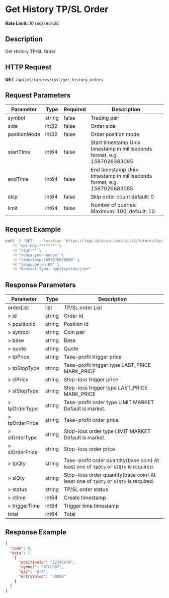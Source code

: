 # Get History TP/SL Order

**Rate Limit:** 10 req/sec/uid

## Description
Get History TP/SL Order

## HTTP Request
**GET** `/api/v1/futures/tpsl/get_history_orders`

## Request Parameters

| Parameter | Type | Required | Description |
|-----------|------|----------|-------------|
| symbol | string | false | Trading pair |
| side | int32 | false | Order side |
| positionMode | int32 | false | Order position mode |
| startTime | int64 | false | Start timestamp Unix timestamp in milliseconds format, e.g. 1597026383085 |
| endTime | int64 | false | End timestamp Unix timestamp in milliseconds format, e.g. 1597026683085 |
| skip | int64 | false | Skip order count default: 0 |
| limit | int64 | false | Number of queries: Maximum: 100, default: 10 |

## Request Example

```bash
curl -X 'GET'  --location 'https://fapi.bitunix.com/api/v1/futures/tpsl/get_history_orders?symbol=BTCUSDT' \
   -H "api-key:*******" \
   -H "sign:*" \
   -H "nonce:your-nonce" \
   -H "timestamp:1659076670000" \
   -H "language:en-US" \
   -H "Content-Type: application/json"
```

## Response Parameters

| Parameter | Type | Description |
|-----------|------|-------------|
| orderList | list | TP/SL order List |
| > id | string | Order id |
| > positionId | string | Position id |
| > symbol | string | Coin pair |
| > base | string | Base |
| > quote | string | Quote |
| > tpPrice | string | Take-profit trigger price |
| > tpStopType | string | Take-profit trigger type LAST_PRICE MARK_PRICE |
| > slPrice | string | Stop-loss trigger price |
| > slStopType | string | Stop-loss trigger type LAST_PRICE MARK_PRICE |
| > tpOrderType | string | Take-profit order type LIMIT MARKET Default is market. |
| > tpOrderPrice | string | Take-profit order price |
| > slOrderType | string | Stop-loss order type LIMIT MARKET Default is market. |
| > slOrderPrice | string | Stop-loss order price |
| > tpQty | string | Take-profit order quantity(base coin) At least one of `tpQty` or `slQty` is required. |
| > slQty | string | Stop-loss order quantity(base coin) At least one of `tpQty` or `slQty` is required. |
| > status | string | TP/SL order status |
| > ctime | int64 | Create timestamp |
| > triggerTime | int64 | Trigger time timestamp |
| total | int64 | Total |

## Response Example

```json
{
  "code": 0,
  "data": [
    {
      "positionId": "12345678",
      "symbol": "BTCUSDT",
      "qty": "0.5",
      "entryValue": "30000"
    }
  ]
}
```